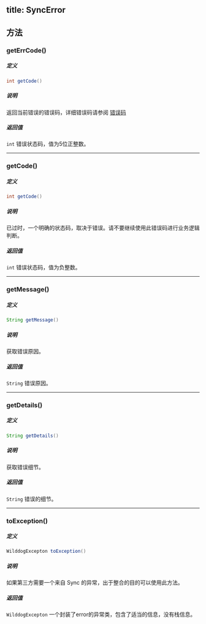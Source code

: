 title:  SyncError
---


## 方法


### getErrCode()

##### 定义

```java
int getCode()
```

##### 说明

返回当前错误的错误码，详细错误码请参阅 [错误码](/api/sync/android/error-code.html)

##### 返回值

`int` 错误状态码，值为5位正整数。
</br>

---

### getCode()

##### 定义

```java
int getCode()
```

##### 说明

已过时，一个明确的状态码，取决于错误。请不要继续使用此错误码进行业务逻辑判断。

##### 返回值

`int` 错误状态码，值为负整数。
</br>

---
### getMessage()

##### 定义

```java
String getMessage()
```

##### 说明

获取错误原因。

##### 返回值

`String` 错误原因。
</br>

---
### getDetails()

##### 定义

```java
String getDetails()
```

##### 说明

获取错误细节。

##### 返回值

`String` 错误的细节。
</br>

---
### toException()

##### 定义

```java
WilddogExcepton toException()
```

##### 说明

如果第三方需要一个来自 Sync 的异常，出于整合的目的可以使用此方法。

##### 返回值

`WilddogExcepton` 一个封装了error的异常类，包含了适当的信息，没有栈信息。
</br>

